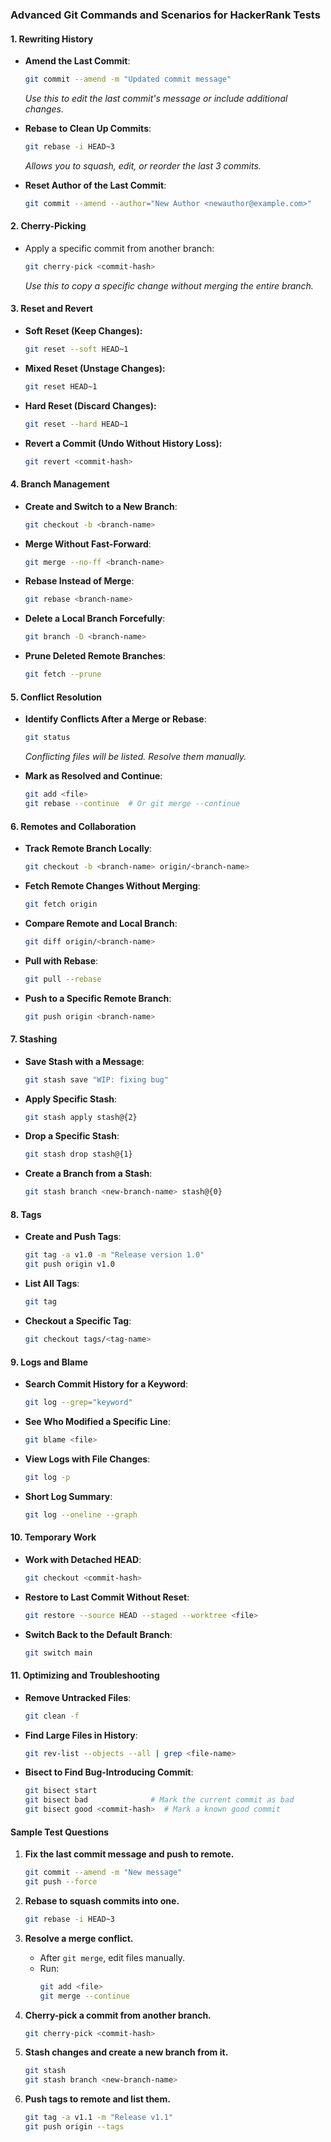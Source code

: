 ### Advanced Git Commands and Scenarios for HackerRank Tests

#### 1. **Rewriting History**
- **Amend the Last Commit**:
  ```bash
  git commit --amend -m "Updated commit message"
  ```
  *Use this to edit the last commit's message or include additional changes.*

- **Rebase to Clean Up Commits**:
  ```bash
  git rebase -i HEAD~3
  ```
  *Allows you to squash, edit, or reorder the last 3 commits.*

- **Reset Author of the Last Commit**:
  ```bash
  git commit --amend --author="New Author <newauthor@example.com>"
  ```

#### 2. **Cherry-Picking**
- Apply a specific commit from another branch:
  ```bash
  git cherry-pick <commit-hash>
  ```
  *Use this to copy a specific change without merging the entire branch.*

#### 3. **Reset and Revert**
- **Soft Reset (Keep Changes):**
  ```bash
  git reset --soft HEAD~1
  ```
- **Mixed Reset (Unstage Changes):**
  ```bash
  git reset HEAD~1
  ```
- **Hard Reset (Discard Changes):**
  ```bash
  git reset --hard HEAD~1
  ```
- **Revert a Commit (Undo Without History Loss):**
  ```bash
  git revert <commit-hash>
  ```

#### 4. **Branch Management**
- **Create and Switch to a New Branch**:
  ```bash
  git checkout -b <branch-name>
  ```
- **Merge Without Fast-Forward**:
  ```bash
  git merge --no-ff <branch-name>
  ```
- **Rebase Instead of Merge**:
  ```bash
  git rebase <branch-name>
  ```
- **Delete a Local Branch Forcefully**:
  ```bash
  git branch -D <branch-name>
  ```
- **Prune Deleted Remote Branches**:
  ```bash
  git fetch --prune
  ```

#### 5. **Conflict Resolution**
- **Identify Conflicts After a Merge or Rebase**:
  ```bash
  git status
  ```
  *Conflicting files will be listed. Resolve them manually.*

- **Mark as Resolved and Continue**:
  ```bash
  git add <file>
  git rebase --continue  # Or git merge --continue
  ```

#### 6. **Remotes and Collaboration**
- **Track Remote Branch Locally**:
  ```bash
  git checkout -b <branch-name> origin/<branch-name>
  ```
- **Fetch Remote Changes Without Merging**:
  ```bash
  git fetch origin
  ```
- **Compare Remote and Local Branch**:
  ```bash
  git diff origin/<branch-name>
  ```
- **Pull with Rebase**:
  ```bash
  git pull --rebase
  ```
- **Push to a Specific Remote Branch**:
  ```bash
  git push origin <branch-name>
  ```

#### 7. **Stashing**
- **Save Stash with a Message**:
  ```bash
  git stash save "WIP: fixing bug"
  ```
- **Apply Specific Stash**:
  ```bash
  git stash apply stash@{2}
  ```
- **Drop a Specific Stash**:
  ```bash
  git stash drop stash@{1}
  ```
- **Create a Branch from a Stash**:
  ```bash
  git stash branch <new-branch-name> stash@{0}
  ```

#### 8. **Tags**
- **Create and Push Tags**:
  ```bash
  git tag -a v1.0 -m "Release version 1.0"
  git push origin v1.0
  ```
- **List All Tags**:
  ```bash
  git tag
  ```
- **Checkout a Specific Tag**:
  ```bash
  git checkout tags/<tag-name>
  ```

#### 9. **Logs and Blame**
- **Search Commit History for a Keyword**:
  ```bash
  git log --grep="keyword"
  ```
- **See Who Modified a Specific Line**:
  ```bash
  git blame <file>
  ```
- **View Logs with File Changes**:
  ```bash
  git log -p
  ```
- **Short Log Summary**:
  ```bash
  git log --oneline --graph
  ```

#### 10. **Temporary Work**
- **Work with Detached HEAD**:
  ```bash
  git checkout <commit-hash>
  ```
- **Restore to Last Commit Without Reset**:
  ```bash
  git restore --source HEAD --staged --worktree <file>
  ```
- **Switch Back to the Default Branch**:
  ```bash
  git switch main
  ```

#### 11. **Optimizing and Troubleshooting**
- **Remove Untracked Files**:
  ```bash
  git clean -f
  ```
- **Find Large Files in History**:
  ```bash
  git rev-list --objects --all | grep <file-name>
  ```
- **Bisect to Find Bug-Introducing Commit**:
  ```bash
  git bisect start
  git bisect bad              # Mark the current commit as bad
  git bisect good <commit-hash>  # Mark a known good commit
  ```

#### Sample Test Questions
1. **Fix the last commit message and push to remote.**
   ```bash
   git commit --amend -m "New message"
   git push --force
   ```

2. **Rebase to squash commits into one.**
   ```bash
   git rebase -i HEAD~3
   ```

3. **Resolve a merge conflict.**
   - After `git merge`, edit files manually.
   - Run:
     ```bash
     git add <file>
     git merge --continue
     ```

4. **Cherry-pick a commit from another branch.**
   ```bash
   git cherry-pick <commit-hash>
   ```

5. **Stash changes and create a new branch from it.**
   ```bash
   git stash
   git stash branch <new-branch-name>
   ```

6. **Push tags to remote and list them.**
   ```bash
   git tag -a v1.1 -m "Release v1.1"
   git push origin --tags
   ```

